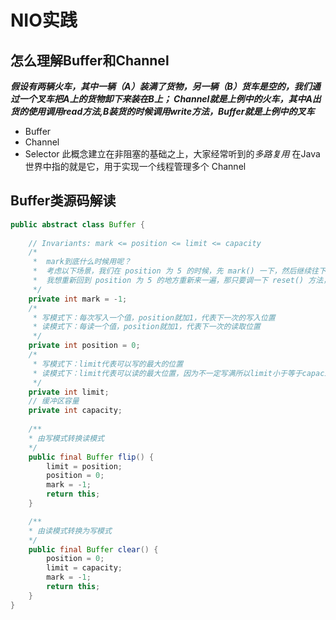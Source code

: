 # NIO实践
## 怎么理解Buffer和Channel
***假设有两辆火车，其中一辆（A）装满了货物，另一辆（B）货车是空的，我们通过一个叉车把A上的货物卸下来装在B上；
Channel就是上例中的火车，其中A出货的使用调用read方法,B装货的时候调用write方法，Buffer就是上例中的叉车***
* Buffer
* Channel
* Selector 此概念建立在非阻塞的基础之上，大家经常听到的*多路复用* 在Java世界中指的就是它，用于实现一个线程管理多个 Channel

## Buffer类源码解读

```java
public abstract class Buffer {
  
    // Invariants: mark <= position <= limit <= capacity
    /*
     *  mark到底什么时候用呢？
     *  考虑以下场景，我们在 position 为 5 的时候，先 mark() 一下，然后继续往下读，读到第 10 的时候，
     *  我想重新回到 position 为 5 的地方重新来一遍，那只要调一下 reset() 方法，position 就回到 5 了。
     */
    private int mark = -1;
    /*
     * 写模式下：每次写入一个值，position就加1，代表下一次的写入位置
     * 读模式下：每读一个值，position就加1，代表下一次的读取位置
     */
    private int position = 0;
    /*
     * 写模式下：limit代表可以写的最大的位置
     * 读模式下：limit代表可以读的最大位置，因为不一定写满所以limit小于等于capacity
     */
    private int limit;
    // 缓冲区容量
    private int capacity;
    
    /**
    * 由写模式转换读模式
    */
    public final Buffer flip() {
        limit = position;
        position = 0;
        mark = -1;
        return this;
    }

    /**
    * 由读模式转换为写模式
    */
    public final Buffer clear() {
        position = 0;
        limit = capacity;
        mark = -1;
        return this;
    }
}
```